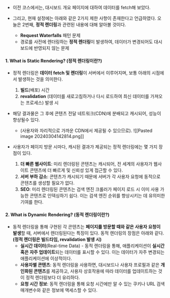
- 이전 코스에서는, 대시보드 개요 페이지에 대하여 데이터를 fetch해 보았다.

- 그리고, 현재 설정에는 아래와 같은 2가지 제한 사항이 존재한다고 언급하였다. 오늘은 2번째, **정적 렌더링**과 관련된 내용에 대해 알아볼 것이다.
	- **Request Waterfalls** 패턴 문제
	- 경로를 사전에 렌더링하는 **정적 렌더링**이 발생하여, 데이터가 변경되어도 대시보드에 반영되지 않는 문제


#### 1. What is Static Rendering? (정적 렌더링이란?)

- 정적 렌더링은 **데이터 fetch 및 렌더링**이 서버에서 이루어지며, 보통 아래의 시점에서 발생하는 것을 의미한다.
	1. **빌드**(배포) 시간
	2. **revalidation** (데이터를 새로고침하거나 다시 로드하여 최신 데이터를 가져오는 프로세스) 발생 시

- 해당 결과물은 그 후에 콘텐츠 전달 네트워크(CDN)에 분배되고 캐시되어, 성능이 향상될수 있다. 
	- (사용자와 자리적으로 가까운 CDN에서 제공될 수 있으므로).
![[Pasted image 20240304142814.png]]

- 사용자가 페이지 방문 시마다, 캐시된 결과가 제공되는 정적 렌더링에는 몇 가지 장점이 있다.
	1. **더 빠른 웹사이트**: 미리 렌더링된 콘텐츠는 캐시되어, 전 세계의 사용자가 웹사이트 콘텐츠에 더 빠르게 및 신뢰성 있게 접근할 수 있다.
	2. **서버 부하 감소**: 콘텐츠가 캐시되기 때문에 서버가 각 사용자 요청에 동적으로 콘텐츠를 생성할 필요가 없다.
	3. **SEO**: 미리 렌더링된 콘텐츠는 검색 엔진 크롤러가 페이지 로드 시 이미 사용 가능한 콘텐츠로 인덱싱하기 쉽다. 이는 검색 엔진 순위를 향상시키는 데 유의미한 기여를 한다.


#### 2. What is Dynamic Rendering? (동적 렌더링이란?)

- 동적 렌더링을 통해 구현된 각 콘텐츠는 **페이지를 방문할 때와 같은 사용자 요청이 발생**할 때, 서버에서 렌더링된다는 특징이 있다. 동적 렌더링의 장점은 아래와 같다. **(정적 렌더링은 빌드타임, revalidation 발생 시)**
	 - **실시간 데이터**(Real-time Data) - 동적 렌더링을 통해, 애플리케이션이 **실시간 혹은 자주 업데이트**되는 데이터를 표시할 수 있다. 이는 데이터가 자주 변경되는 애플리케이션에 이상적이다.
	 - **사용자별 콘텐츠**: 동적 렌더링을 사용하면, 대시보드나 사용자 프로필과 같은 **개인화된 콘텐츠**를 제공하고, 사용자 상호작용에 따라 데이터를 업데이트하는 것이 정적 렌더링보다 더 유리하다. 
	 - **요청 시간 정보**: 동적 렌더링을 통해 요청 시간에만 알 수 있는 쿠키나 URL 검색 매개변수와 같은 정보에 액세스할 수 있다.
